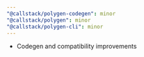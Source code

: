 ```yaml
---
"@callstack/polygen-codegen": minor
"@callstack/polygen": minor
"@callstack/polygen-cli": minor
---
```


- Codegen and compatibility improvements
